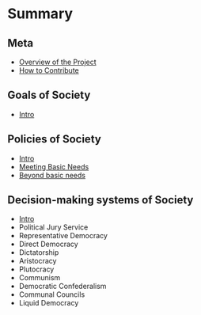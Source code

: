 # Summary
## Meta
* [Overview of the Project](meta/overview.md)
* [How to Contribute](meta/contributing.md)

## Goals of Society
* [Intro](goals/intro.md)

## Policies of Society
* [Intro](policies/intro.md)
* [Meeting Basic Needs](policies/basicneeds.md)
* [Beyond basic needs](policies/beyondbasic.md)

## Decision-making systems of Society
* [Intro](decisionmaking/intro.md)
* Political Jury Service
* Representative Democracy
* Direct Democracy
* Dictatorship
* Aristocracy 
* Plutocracy 
* Communism
* Democratic Confederalism
* Communal Councils
* Liquid Democracy
